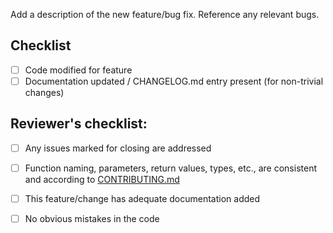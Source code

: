 Add a description of the new feature/bug fix. Reference any relevant bugs.

## Checklist
 * [ ] Code modified for feature
 * [ ] Documentation updated / CHANGELOG.md entry present (for non-trivial changes)

## Reviewer's checklist:
 * [ ] Any issues marked for closing are addressed
 * [ ] Function naming, parameters, return values, types, etc., are consistent and according to [CONTRIBUTING.md](https://gitlab.com/openconnect/openconnect-gui/-/raw/master/CONTRIBUTING.md)
 * [ ] This feature/change has adequate documentation added
 * [ ] No obvious mistakes in the code

